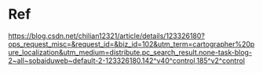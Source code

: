 # Ref

https://blog.csdn.net/chilian12321/article/details/123326180?ops_request_misc=&request_id=&biz_id=102&utm_term=cartographer%20pure_localization&utm_medium=distribute.pc_search_result.none-task-blog-2~all~sobaiduweb~default-2-123326180.142^v40^control,185^v2^control

